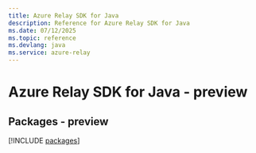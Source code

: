 ```yaml
---
title: Azure Relay SDK for Java
description: Reference for Azure Relay SDK for Java
ms.date: 07/12/2025
ms.topic: reference
ms.devlang: java
ms.service: azure-relay
---
```

# Azure Relay SDK for Java - preview
## Packages - preview
[!INCLUDE [packages](relay-index.md)]